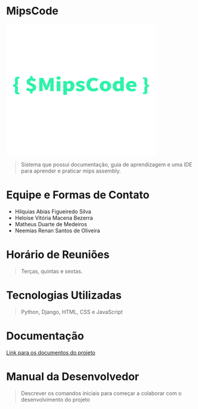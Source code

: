 # MipsCode

<img src="logo-mips.png" width="400" height="350" />

>Sistema que possui documentação, guia de aprendizagem e uma IDE para aprender e praticar mips assembly.

# Equipe e Formas de Contato

- Hilquias Abias Figueiredo Silva
- Heloise Vitória Macena Bezerra
- Matheus Duarte de Medeiros
- Neemias Renan Santos de Oliveira

# Horário de Reuniões

>Terças, quintas e sextas.

# Tecnologias Utilizadas

>Python, Django, HTML, CSS e JavaScript

# Documentação

[Link para os documentos do projeto](doc/documentacao.md)

# Manual da Desenvolvedor

>Descrever os comandos iniciais para começar a colaborar com o desenvolvimento do projeto
